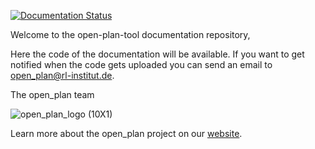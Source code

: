 [![Documentation Status](https://readthedocs.org/projects/open-plan-documentation/badge/?version=latest)](https://open-plan-documentation.readthedocs.io/en/latest/?badge=latest)

Welcome to the open-plan-tool documentation repository,

Here the code of the documentation will be available. If you want to get notified when the code gets uploaded you can send an email to open_plan@rl-institut.de.

The open_plan team

![open_plan_logo (10X1)](https://user-images.githubusercontent.com/70587431/144256918-974fcefd-29f5-4b2f-b68b-6468327ef50b.png)

Learn more about the open_plan project on our [website](https://open-plan-tool.org/).
